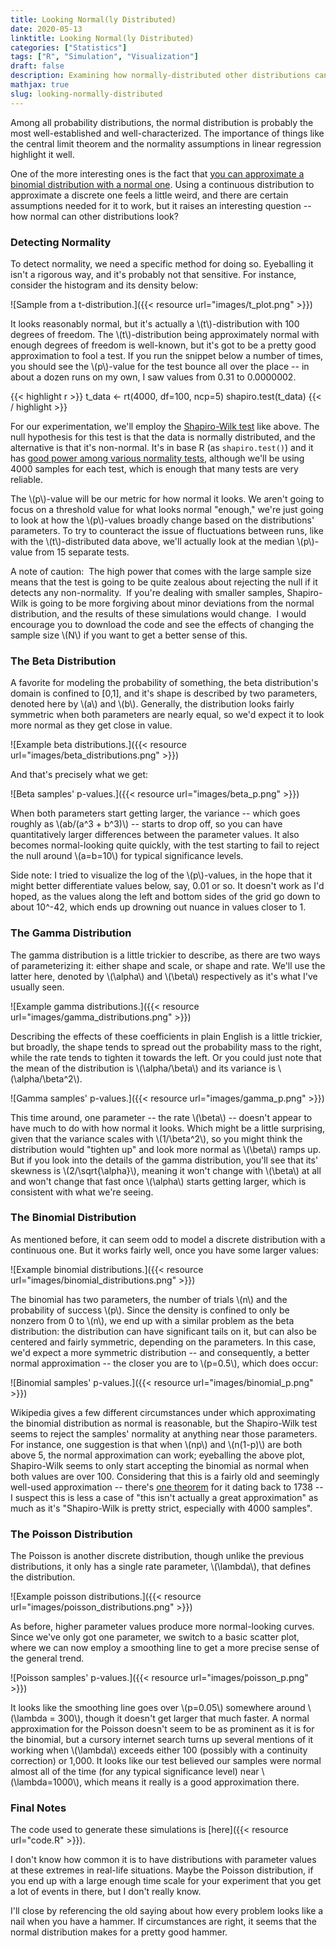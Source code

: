 ```yaml
---
title: Looking Normal(ly Distributed)
date: 2020-05-13
linktitle: Looking Normal(ly Distributed)
categories: ["Statistics"]
tags: ["R", "Simulation", "Visualization"]
draft: false
description: Examining how normally-distributed other distributions can look.
mathjax: true
slug: looking-normally-distributed
---
```


Among all probability distributions, the normal distribution is probably the most well-established and well-characterized.  The importance of things like the central limit theorem and the normality assumptions in linear regression highlight it well.

One of the more interesting ones is the fact that [you can approximate a binomial distribution with a normal one](https://en.wikipedia.org/wiki/Binomial_distribution#Normal_approximation).  Using a continuous distribution to approximate a discrete one feels a little weird, and there are certain assumptions needed for it to work, but it raises an interesting question -- how normal can other distributions look?

<!--more-->

### Detecting Normality

To detect normality, we need a specific method for doing so.  Eyeballing it isn't a rigorous way, and it's probably not that sensitive.  For instance, consider the histogram and its density below:

![Sample from a t-distribution.]({{< resource url="images/t_plot.png" >}})

It looks reasonably normal, but it's actually a \\(t\\)-distribution with 100 degrees of freedom.  The \\(t\\)-distribution being approximately normal with enough degrees of freedom is well-known, but it's got to be a pretty good approximation to fool a test.  If you run the snippet below a number of times, you should see the \\(p\\)-value for the test bounce all over the place -- in about a dozen runs on my own, I saw values from 0.31 to 0.0000002.

{{< highlight r >}}
t_data <- rt(4000, df=100, ncp=5)
shapiro.test(t_data)
{{< / highlight >}}

For our experimentation, we'll employ the [Shapiro-Wilk test](https://en.wikipedia.org/wiki/Shapiro%E2%80%93Wilk_test) like above.  The null hypothesis for this test is that the data is normally distributed, and the alternative is that it's non-normal.  It's in base R (as `shapiro.test()`) and it has [good power among various normality tests](https://www.researchgate.net/publication/267205556_Power_Comparisons_of_Shapiro-Wilk_Kolmogorov-Smirnov_Lilliefors_and_Anderson-Darling_Tests), although we'll be using 4000 samples for each test, which is enough that many tests are very reliable.

The \\(p\\)-value will be our metric for how normal it looks.  We aren't going to focus on a threshold value for what looks normal "enough," we're just going to look at how the \\(p\\)-values broadly change based on the distributions' parameters.  To try to counteract the issue of fluctuations between runs, like with the \\(t\\)-distributed data above, we'll actually look at the median \\(p\\)-value from 15 separate tests.

A note of caution:  The high power that comes with the large sample size means that the test is going to be quite zealous about rejecting the null if it detects any non-normality.  If you're dealing with smaller samples, Shapiro-Wilk is going to be more forgiving about minor deviations from the normal distribution, and the results of these simulations would change.  I would encourage you to download the code and see the effects of changing the sample size \\(N\\) if you want to get a better sense of this.

### The Beta Distribution

A favorite for modeling the probability of something, the beta distribution's domain is confined to [0,1], and it's shape is described by two parameters, denoted here by \\(a\\) and \\(b\\).  Generally, the distribution looks fairly symmetric when both parameters are nearly equal, so we'd expect it to look more normal as they get close in value.

![Example beta distributions.]({{< resource url="images/beta_distributions.png" >}})

And that's precisely what we get:

![Beta samples' p-values.]({{< resource url="images/beta_p.png" >}})

When both parameters start getting larger, the variance -- which goes roughly as \\(ab/(a^3 + b^3)\\) -- starts to drop off, so you can have quantitatively larger differences between the parameter values.  It also becomes normal-looking quite quickly, with the test starting to fail to reject the null around \\(a=b=10\\) for typical significance levels.

Side note: I tried to visualize the log of the \\(p\\)-values, in the hope that it might better differentiate values below, say, 0.01 or so.  It doesn't work as I'd hoped, as the values along the left and bottom sides of the grid go down to about 10^-42, which ends up drowning out nuance in values closer to 1.

### The Gamma Distribution

The gamma distribution is a little trickier to describe, as there are two ways of parameterizing it: either shape and scale, or shape and rate.  We'll use the latter here, denoted by \\(\alpha\\) and \\(\beta\\) respectively as it's what I've usually seen.

![Example gamma distributions.]({{< resource url="images/gamma_distributions.png" >}})

Describing the effects of these coefficients in plain English is a little trickier, but broadly, the shape tends to spread out the probability mass to the right, while the rate tends to tighten it towards the left.  Or you could just note that the mean of the distribution is \\(\alpha/\beta\\) and its variance is \\(\alpha/\beta^2\\).

![Gamma samples' p-values.]({{< resource url="images/gamma_p.png" >}})

This time around, one parameter -- the rate \\(\beta\\) -- doesn't appear to have much to do with how normal it looks.  Which might be a little surprising, given that the variance scales with \\(1/\beta^2\\), so you might think the distribution would "tighten up" and look more normal as \\(\beta\\) ramps up.  But if you look into the details of the gamma distribution, you'll see that its' skewness is \\(2/\sqrt{\alpha}\\), meaning it won't change with \\(\beta\\) at all and won't change that fast once \\(\alpha\\) starts getting larger, which is consistent with what we're seeing.

### The Binomial Distribution

As mentioned before, it can seem odd to model a discrete distribution with a continuous one.  But it works fairly well, once you have some larger values:

![Example binomial distributions.]({{< resource url="images/binomial_distributions.png" >}})

The binomial has two parameters, the number of trials \\(n\\) and the probability of success \\(p\\).  Since the density is confined to only be nonzero from 0 to \\(n\\), we end up with a similar problem as the beta distribution: the distribution can have significant tails on it, but can also be centered and fairly symmetric, depending on the parameters.  In this case, we'd expect a more symmetric distribution -- and consequently, a better normal approximation -- the closer you are to \\(p=0.5\\), which does occur:

![Binomial samples' p-values.]({{< resource url="images/binomial_p.png" >}})

Wikipedia gives a few different circumstances under which approximating the binomial distribution as normal is reasonable, but the Shapiro-Wilk test seems to reject the samples' normality at anything near those parameters.  For instance, one suggestion is that when \\(np\\) and \\(n(1-p)\\) are both above 5, the normal approximation can work; eyeballing the above plot, Shapiro-Wilk seems to only start accepting the binomial as normal when both values are over 100.  Considering that this is a fairly old and seemingly well-used approximation -- there's [one theorem](https://en.wikipedia.org/wiki/De_Moivre%E2%80%93Laplace_theorem) for it dating back to 1738 -- I suspect this is less a case of "this isn't actually a great approximation" as much as it's "Shapiro-Wilk is pretty strict, especially with 4000 samples".

### The Poisson Distribution

The Poisson is another discrete distribution, though unlike the previous distributions, it only has a single rate parameter, \\(\lambda\\), that defines the distribution.

![Example poisson distributions.]({{< resource url="images/poisson_distributions.png" >}})

As before, higher parameter values produce more normal-looking curves.  Since we've only got one parameter, we switch to a basic scatter plot, where we can now employ a smoothing line to get a more precise sense of the general trend.

![Poisson samples' p-values.]({{< resource url="images/poisson_p.png" >}})

It looks like the smoothing line goes over \\(p=0.05\\) somewhere around \\(\lambda = 300\\), though it doesn't get larger that much faster.  A normal approximation for the Poisson doesn't seem to be as prominent as it is for the binomial, but a cursory internet search turns up several mentions of it working when \\(\lambda\\) exceeds either 100 (possibly with a continuity correction) or 1,000.  It looks like our test believed our samples were normal almost all of the time (for any typical significance level) near \\(\lambda=1000\\), which means it really is a good approximation there.


### Final Notes

The code used to generate these simulations is [here]({{< resource url="code.R" >}}).

I don't know how common it is to have distributions with parameter values at these extremes in real-life situations.  Maybe the Poisson distribution, if you end up with a large enough time scale for your experiment that you get a lot of events in there, but I don't really know.

I'll close by referencing the old saying about how every problem looks like a nail when you have a hammer.  If circumstances are right, it seems that the normal distribution makes for a pretty good hammer.

